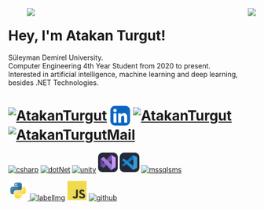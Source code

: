 <img align="right" src="https://github-readme-stats.vercel.app/api?username=AtakanTurgut&count_private=true&show_icons=trueline_height=25&theme=catppuccin_mocha" >
<img align="right" src="https://github-readme-streak-stats.herokuapp.com/?user=AtakanTurgut&theme=catppuccin_mocha" width="450" >

# Hey, I'm Atakan Turgut! 
Süleyman Demirel University. <br />
Computer Engineering 4th Year Student from 2020 to present.  <br />
Interested in artificial intelligence, machine learning and deep learning, besides .NET Technologies.  <br />
<p align="left">
 <h1>
<a href="https://www.instagram.com/atkn.trgt/" target="_blank"><img align="center" src="https://raw.githubusercontent.com/rahuldkjain/github-profile-readme-generator/master/src/images/icons/Social/instagram.svg" alt="AtakanTurgut" height="40" width="40" /></a>&nbsp;<a href="https://linkedin.com/in/atakan-turgut-8b3847206" target="_blank"><img align="center" src="https://github.com/tandpfun/skill-icons/blob/main/icons/LinkedIn.svg" alt="AtakanTurgut" height="40" width="40" /></a>&nbsp;<a target="_blank" href="https://github.com/AtakanTurgut/AtakanTurgut/blob/aboutMe/Atakan_Turgut_Brief.pdf"><img align="center" src="https://cdn-icons-png.flaticon.com/512/1803/1803198.png" alt="AtakanTurgut" height="40" width="40" /></a>&nbsp;<a href="mailto: atakan.trgt@hotmail.com" target="_blank"><img align="center" src="https://cdn-icons-png.flaticon.com/512/2250/2250206.png" alt="AtakanTurgutMail" height="40" width="40" /></a>
  </h1>
</p>
<p align="left"> 
<a href="https://learn.microsoft.com/en-us/dotnet/csharp/" target="_blank"> <img src="https://user-images.githubusercontent.com/25181517/121405384-444d7300-c95d-11eb-959f-913020d3bf90.png" alt="csharp" width="40" height="40"/></a> 
<a align="left" href="https://learn.microsoft.com/en-us/dotnet/" target="_blank"><img src="https://icon-library.com/images/vb-net-icon/vb-net-icon-1.jpg" alt="dotNet" height="40" width="40" /></a>
<a href="https://unity.com/" target="_blank"> <img src="https://user-images.githubusercontent.com/25181517/193427941-9437dbbe-376f-40dc-9573-0ef5c02a26a7.png" alt="unity" width="40" height="40"/></a>
<a align="left" href="https://visualstudio.microsoft.com/tr/" target="_blank"><img src="https://github.com/tandpfun/skill-icons/blob/main/icons/VisualStudio-Dark.svg" alt="vstudio" height="40" width="40" /></a>
 <a align="left" href="https://code.visualstudio.com/" target="_blank"><img src="https://github.com/tandpfun/skill-icons/blob/main/icons/VSCode-Dark.svg" alt="vscode" height="40" width="40" /></a>
<a align="left" href="https://www.microsoft.com/en-US/download/details.aspx?id=101064" target="_blank"><img src="https://user-images.githubusercontent.com/15386828/118396465-5129c000-b658-11eb-8fa1-48f185431c82.png" alt="mssqlsms" height="40" width="35" /></a>
</p>
<p>
<a href="https://www.python.org" target="_blank" rel="noreferrer"> <img src="https://raw.githubusercontent.com/devicons/devicon/master/icons/python/python-original.svg" alt="python" width="40" height="40"/> </a> 
<a align="left" target="_blank" href="https://www.youtube.com/watch?v=-sAmO2TUzgI&t=177s" target="blank"><img src="https://cdn.dida.do/blog/20210409_di_cv-labeling-tools/labelimg.png" alt="labelImg" height="40" width="40" /></a>
<a href="https://developer.mozilla.org/en-US/docs/Web/JavaScript" target="_blank"> <img src="https://raw.githubusercontent.com/devicons/devicon/master/icons/javascript/javascript-original.svg" alt="javascript" width="40" height="40"/></a> 
<a align="left" href="https://github.com/AtakanTurgut/git.controller" target="_blank"><img src="https://cdn.jsdelivr.net/gh/devicons/devicon/icons/git/git-original.svg" alt="github" height="40" width="40" /></a>
</p>

<!--<a href="https://github.com/AtakanTurgut/python-QRCode"><img src="https://raw.githubusercontent.com/AtakanTurgut/python-QRCode/main/iLoveThisPlaylist.jpg" alt="qrcode" width="100" height="100"/></a>
  
![](https://github.com/AtakanTurgut/python-mp4gif/blob/main/gifGameLittle.gif)
-->
